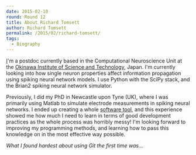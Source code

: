 ```yaml
---
date: 2015-02-10
round: Round 12
title: About Richard Tomsett
author: Richard Tomsett
permalink: /2015/02/richard-tomsett/
tags:
  - Biography
---
```

[I](http://autap.se/)'m a postdoc currently based in the Computational Neuroscience Unit at the [Okinawa Institute of Science and Technology](http://www.oist.jp/), Japan. I'm currently looking into how single neuron properties affect information propagation using spiking neural network models. I use Python with the SciPy stack, and the Brian2 spiking neural network simulator.

Previously, I did my PhD in Newcastle upon Tyne (UK), where I was primarily using Matlab to simulate electrode measurements in spiking neural networks. I ended up creating a whole [software tool](http://www.vertexsimulator.org/), and this experience showed me how much I need to learn in terms of good development practices as the whole process was horribly messy! I'm looking forward to improving my programming methods, and learning how to pass this knowledge on in the most effective way possible.

*What I found hardest about using Git the first time was...*
